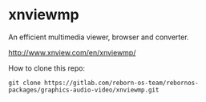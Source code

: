 # xnviewmp

An efficient multimedia viewer, browser and converter.

http://www.xnview.com/en/xnviewmp/

How to clone this repo:

```
git clone https://gitlab.com/reborn-os-team/rebornos-packages/graphics-audio-video/xnviewmp.git
```

